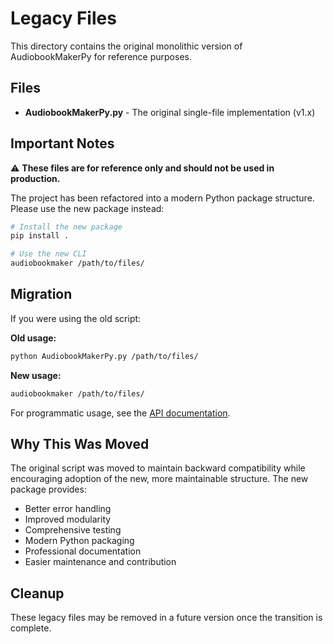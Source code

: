 # Legacy Files

This directory contains the original monolithic version of AudiobookMakerPy for reference purposes.

## Files

- **AudiobookMakerPy.py** - The original single-file implementation (v1.x)

## Important Notes

⚠️ **These files are for reference only and should not be used in production.**

The project has been refactored into a modern Python package structure. Please use the new package instead:

```bash
# Install the new package
pip install .

# Use the new CLI
audiobookmaker /path/to/files/
```

## Migration

If you were using the old script:

**Old usage:**
```bash
python AudiobookMakerPy.py /path/to/files/
```

**New usage:**
```bash
audiobookmaker /path/to/files/
```

For programmatic usage, see the [API documentation](../docs/API.md).

## Why This Was Moved

The original script was moved to maintain backward compatibility while encouraging adoption of the new, more maintainable structure. The new package provides:

- Better error handling
- Improved modularity
- Comprehensive testing
- Modern Python packaging
- Professional documentation
- Easier maintenance and contribution

## Cleanup

These legacy files may be removed in a future version once the transition is complete.